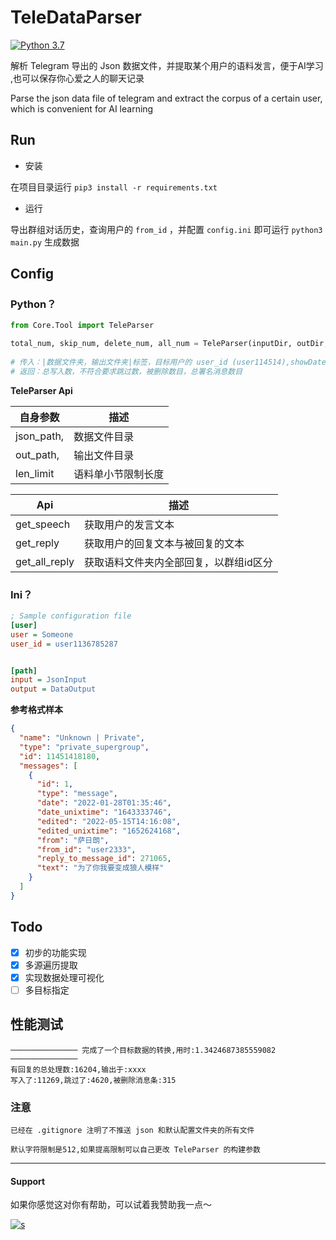 # TeleDataParser

[![Python 3.7](https://img.shields.io/badge/Python-3.7-yellow.svg)](http://www.python.org/download/)

解析 Telegram 导出的 Json 数据文件，并提取某个用户的语料发言，便于AI学习 ,也可以保存你心爱之人的聊天记录

Parse the json data file of telegram and extract the corpus of a certain user, which is convenient for AI learning

## Run

- 安装

在项目目录运行 `pip3 install -r requirements.txt`

- 运行

导出群组对话历史，查询用户的 `from_id` ，并配置 `config.ini` 即可运行 `python3 main.py` 生成数据

## Config

### Python？

````python
from Core.Tool import TeleParser

total_num, skip_num, delete_num, all_num = TeleParser(inputDir, outDir, 512 * 2).get_speech(lable, target_id,
                                                                                            showDate=False)
# 传入：|数据文件夹，输出文件夹|标签，目标用户的 user_id (user114514),showDate是否输出消息日期|
# 返回：总写入数，不符合要求跳过数，被删除数目，总署名消息数目
````

**TeleParser Api**

| 自身参数       | 描述        |
|------------|-----------|
| json_path, | 数据文件目录    |
| out_path,  | 输出文件目录    |
| len_limit  | 语料单小节限制长度 |

| Api        | 描述                    |
|------------|-----------------------|
| get_speech | 获取用户的发言文本             |
| get_reply  | 获取用户的回复文本与被回复的文本      |
|get_all_reply| 获取语料文件夹内全部回复，以群组id区分  |

### Ini？

````ini
; Sample configuration file
[user]
user = Someone
user_id = user1136785287


[path]
input = JsonInput
output = DataOutput
````

**参考格式样本**

```json
{
  "name": "Unknown | Private",
  "type": "private_supergroup",
  "id": 11451418180,
  "messages": [
    {
      "id": 1,
      "type": "message",
      "date": "2022-01-28T01:35:46",
      "date_unixtime": "1643333746",
      "edited": "2022-05-15T14:16:08",
      "edited_unixtime": "1652624168",
      "from": "萨日朗",
      "from_id": "user2333",
      "reply_to_message_id": 271065,
      "text": "为了你我要变成狼人模样"
    }
  ]
}
```

## Todo

- [x] 初步的功能实现
- [x] 多源遍历提取
- [x] 实现数据处理可视化
- [ ] 多目标指定

## 性能测试

```
─────────────── 完成了一个目标数据的转换,用时:1.3424687385559082 ───────────────
有回复的总处理数:16204,输出于:xxxx
写入了:11269,跳过了:4620,被删除消息条:315
```

### 注意

````
已经在 .gitignore 注明了不推送 json 和默认配置文件夹的所有文件

默认字符限制是512,如果提高限制可以自己更改 TeleParser 的构建参数
````

-----

#### Support

如果你感觉这对你有帮助，可以试着我赞助我一点～

[![s](https://img.shields.io/badge/Become-sponsor-DB94A2)](https://dun.mianbaoduo.com/@Sky0717)